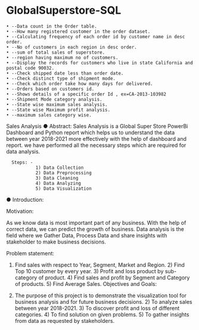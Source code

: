 # GlobalSuperstore-SQL
	• --Data count in the Order table.
	• --How many registered customer in the order dataset.
	• --Calculating frequency of each order id by customer name in desc order.
	• --No of customers in each region in desc order.
	• --sum of total sales of superstore.
	• --region having maximum no of customers.
	• --Display the records for customers who live in state California and postal code 90032.
	• --Check shipped date less than order date.
	• --Check distinct type of shipment mode.
	• --Check which order take how many days for delivered.
	• --Orders based on customers id.
	• --Shows details of a specific order Id , ex=CA-2013-103982
	• --Shipment Mode category analysis.
	• --State wise maximum sales analysis.
	• --State wise Maximum profit analysis.
	• --maximum sales category wise.

Sales Analysis
● Abstract: Sales Analysis is a Global Super Store PowerBi Dashboard and Python report which helps us to understand the data between year 2018-2021 more effectively with the help of dashboard and report. we have performed all the necessary steps which are required for data analysis.

      Steps: -  
               1) Data Collection 
               2) Data Preprocessing 
               3) Data Cleaning 
               4) Data Analyzing 
               5) Data Visualization
● Introduction:

Motivation:

As we know data is most important part of any business. With the help of correct data, we can predict the growth of business. Data analysis is the field where we Gather Data, Process Data and share insights with stakeholder to make business decisions.

Problem statement:

  1) Find sales with respect to Year, Segment, Market and Region. 
      2) Find Top 10 customer by every year. 
      3) Profit and loss product by sub-category of product. 
      4) Find sales and profit by Segment and Category of products. 
      5) Find Average Sales.
Objectives and Goals:

  1) The purpose of this project is to demonstrate the visualization tool for business analysis and for future business decisions. 
      2) To analyze sales between year 2018-2021. 
      3) To discover profit and loss of different categories. 
      4) To find solution on given problems. 
      5) To gather insights from data as requested by stakeholders.
